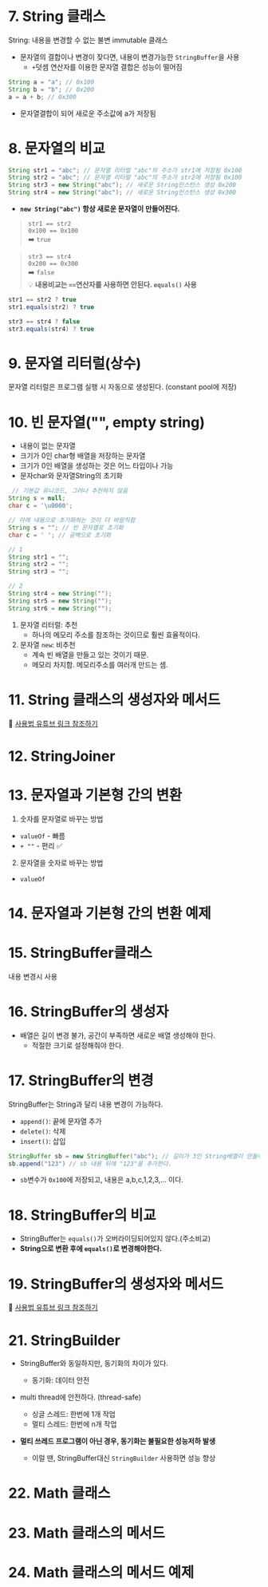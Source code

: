 # 7. String 클래스

String: 내용을 변경할 수 없는 불변 immutable 클래스
- 문자열의 결합이나 변경이 잦다면, 내용이 변경가능한 `StringBuffer`을 사용
  - `+`덧셈 연산자를 이용한 문자열 결합은 성능이 떨어짐
```java
String a = "a"; // 0x100
String b = "b"; // 0x200
a = a + b; // 0x300  
```
- 문자열결합이 되어 새로운 주소값에 a가 저장됨

# 8. 문자열의 비교
```java
String str1 = "abc"; // 문자열 리터럴 "abc"의 주소가 str1에 저장됨 0x100
String str2 = "abc"; // 문자열 리터럴 "abc"의 주소가 str2에 저장됨 0x100
String str3 = new String("abc"); // 새로운 String인스턴스 생성 0x200
String str4 = new String("abc"); // 새로운 String인스턴스 생성 0x300
```
- **`new String("abc")` 항상 새로운 문자열이 만들어진다.**
> `str1 == str2`   
> `0x100 == 0x100`   
> ➡️ `true` 

> `str3 == str4`   
> `0x200 == 0x300`  
> ➡️ `false`  
> 💡 **내용비교는 `==`연산자를 사용하면 안된다. `equals()` 사용**

```java
str1 == str2 ? true
str1.equals(str2) ? true

str3 == str4 ? false
str3.equals(str4) ? true
```

# 9. 문자열 리터럴(상수)
문자열 리터럴은 프로그램 실행 시 자동으로 생성된다. (constant pool에 저장)

# 10. 빈 문자열("", empty string)
- 내용이 없는 문자열
- 크기가 0인 char형 배열을 저장하는 문자열
- 크기가 0인 배열을 생성하는 것은 어느 타입이나 가능
- 문자char와 문자열String의 초기화
```java
 // 기본값 유니코드, 그러나 추천하지 않음
String s = null;
char c = '\u0000';

// 아래 내용으로 초기화하는 것이 더 바람직함
String s = ""; // 빈 문자열로 초기화
char c = ' '; // 공백으로 초기화
```
```java
// 1
String str1 = "";
String str2 = "";
String str3 = "";

// 2
String str4 = new String("");
String str5 = new String("");
String str6 = new String("");
```
1. 문자열 리터럴: 추천
   - 하나의 메모리 주소를 참조하는 것이므로 훨씬 효율적이다.
2. 문자열 `new`: 비추천
   - 계속 빈 배열을 만들고 있는 것이기 때문.
   - 메모리 차지함. 메모리주소를 여러개 만드는 셈.

# 11. String 클래스의 생성자와 메서드
🔗 [사용법 유튜브 링크 참조하기](https://www.youtube.com/watch?v=3cqJz9hIPD8&list=PLW2UjW795-f6xWA2_MUhEVgPauhGl3xIp&index=107)

# 12. StringJoiner

# 13. 문자열과 기본형 간의 변환
1. 숫자를 문자열로 바꾸는 방법
- `valueOf` - 빠름
- `+ ""` - 편리 ✅

2. 문자열을 숫자로 바꾸는 방법
- `valueOf`

# 14. 문자열과 기본형 간의 변환 예제


# 15. StringBuffer클래스
내용 변경시 사용

# 16. StringBuffer의 생성자
- 배열은 길이 변경 불가, 공간이 부족하면 새로운 배열 생성해야 한다.
  - 적절한 크기로 설정해줘야 한다.


# 17. StringBuffer의 변경
StringBuffer는 String과 달리 내용 변경이 가능하다.
- `append()`: 끝에 문자열 추가
- `delete()`: 삭제
- `insert()`: 삽입

```java
StringBuffer sb = new StringBuffer("abc"); // 길이가 3인 String배열이 만들어진다.
sb.append("123") // sb 내용 뒤에 "123"을 추가한다.
```
- `sb`변수가 `0x100`에 저장되고, 내용은 a,b,c,1,2,3,... 이다.

# 18.  StringBuffer의 비교
- StringBuffer는 `equals()`가 오버라이딩되어있지 않다.(주소비교)
- **String으로 변환 후에 `equals()`로 변경해야한다.**

# 19. StringBuffer의 생성자와 메서드
🔗 [사용법 유튜브 링크 참조하기](https://www.youtube.com/watch?v=MbxD2I2dyx0&list=PLW2UjW795-f6xWA2_MUhEVgPauhGl3xIp&index=110)

# 21. StringBuilder
- StringBuffer와 동일하지만, 동기화의 차이가 있다.
  - 동기화: 데이터 안전
- multi thread에 안전하다. (thread-safe)
  - 싱글 스레드: 한번에 1개 작업
  - 멀티 스레드: 한번에 n개 작업

- **멀티 쓰레드 프로그램이 아닌 경우, 동기화는 불필요한 성능저하 발생**
  - 이럴 땐, StringBuffer대신 `StringBuilder` 사용하면 성능 향상

# 22. Math 클래스

# 23. Math 클래스의 메서드

# 24. Math 클래스의 메서드 예제
